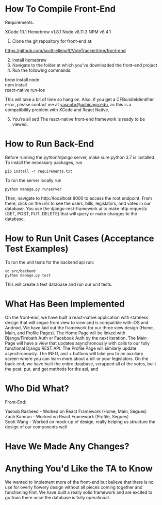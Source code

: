 # How To Compile Front-End #

Requirements:

XCode 10.1
Homebrew v1.8.1
Node v8.11.3
NPM v6.4.1

1. Clone the git repository for front-end at:

https://github.com/scott-ellenoff/VoteTracker/tree/front-end

2. Install homebrew
3. Navigate to the folder at which you’ve downloaded the front-end project
4. Run the following commands:

brew install node <br />
npm install <br />
react-native run-ios <br />

This will take a bit of time so hang on. Also, if you get a CFBundleIdentifier error, please contact me at 
yasoobr@uchicago.edu, as this is a compatibility problem with XCode and React Native. 

5. You’re all set! The react-native front-end framework is ready to be viewed.

# How to Run Back-End #

Before running the python/django server, make sure python 3.7 is installed. To install the necessary packages, run

```
pip install -r requirements.txt
```

To run the server locally run
```
python manage.py runserver
```

Then, navigate to http://localhost:8000 to access the root endpoint. From there, click on the urls to see the users, bills, legislators, and votes in our database. You use the django-rest-framework ui to make http requests (GET, POST, PUT, DELETE) that will query or make changes to the database.

# How to Run Unit Cases (Acceptance Test Examples) #

To run the unit tests for the backend api run:
```
cd src/backend
python manage.py test
```
This will create a test database and run our unit tests.

# What Has Been Implemented #

On the front-end, we have built a react-native application with stateless design that will segue from view to view and is 
compatible with iOS and Android. We have laid out the framework for our three view design (Home, Main, and Profile Pages). 
The Home Page will be linked with Django/Firebath Auth or Facebook Auth by the next iteration. The Main Page will have a 
view that updates asynchronously with calls to our fully functional Django REST API. The Profile Page will similarly update 
asynchronously. The INFO, and + buttons will take you to an auxiliary screen where you can learn more about a bill or your 
legislators. On the back-end, we have built the entire database, scrapped all of the votes, built the post, put, and get
methods for the api, and  

# Who Did What? #

Front-End:

Yasoob Rasheed - Worked on React Framework (Home, Main, Segues) <br />
Zach Kamran - Worked on React Framework (Profile, Segues) <br />
Scott Wang - Worked on mock-up of design, really helping us structure the design of our components well <br />

# Have We Made Any Changes? #

# Anything You'd Like the TA to Know #

We wanted to implement more of the front-end but believe that there is no use for overly flowery design without all pieces 
coming together and functioning first. We have built a really solid framework and are excited to go from there once the 
database is fully operational.
